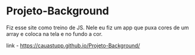 # Projeto-Background
Fiz esse site como treino de JS. Nele eu fiz um app que puxa cores de um array e coloca na tela e no fundo a cor.

link - https://cauastupp.github.io/Projeto-Background/
